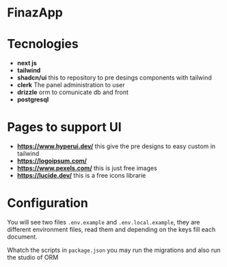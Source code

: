 # FinazApp

# Tecnologies

- **next js**
- **tailwind**
- **shadcn/ui** this to repository to pre desings components with tailwind
- **clerk** The panel administration to user
- **drizzle** orm to comunicate db and front
- **postgresql**

# Pages to support UI

- **https://www.hyperui.dev/** this give the pre designs to easy custom in tailwind
- **https://logoipsum.com/**
- **https://www.pexels.com/** this is just free images
- **https://lucide.dev/** this is a free icons librarie

# Configuration

You will see two files `.env.example` and `.env.local.example`, they are different environment files, read them and depending on the keys fill each document.

Whatch the scripts in `package.json` you may run the migrations and also run the studio of ORM

